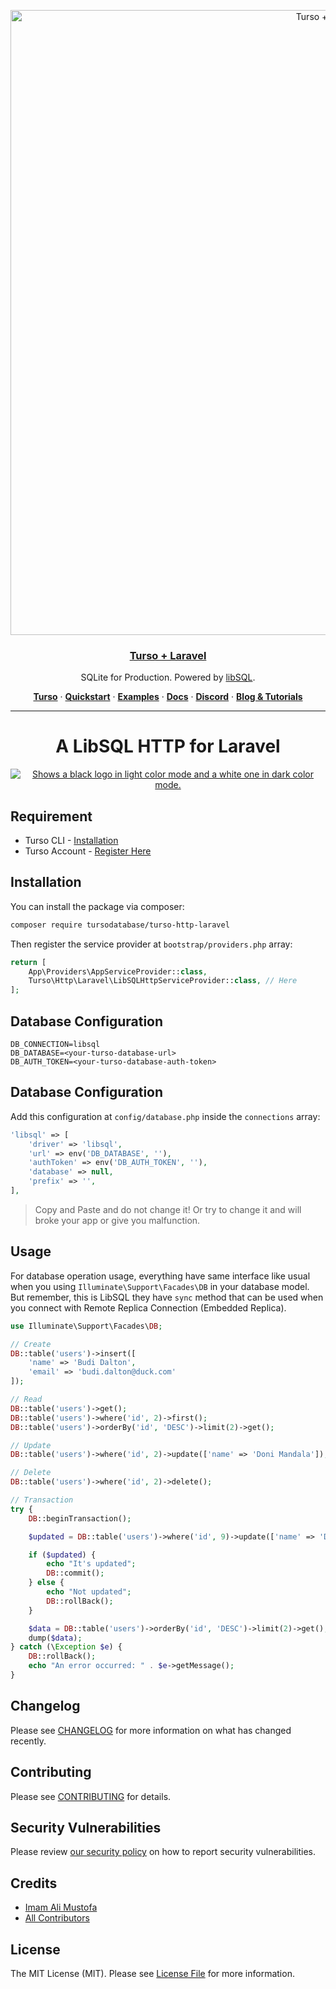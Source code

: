 <p align="center">
  <a href="https://docs.turso.tech/sdk/php/guides/laravel">
    <img alt="Turso + Laravel" src="https://i.imgur.com/e3Pn6Rx.png" width="1000">
    <h3 align="center">Turso + Laravel</h3>
  </a>
</p>

<p align="center">
  SQLite for Production. Powered by <a href="https://turso.tech/libsql">libSQL</a>.
</p>

<p align="center">
  <a href="https://turso.tech"><strong>Turso</strong></a> ·
  <a href="#installation"><strong>Quickstart</strong></a> ·
  <a href="#usage"><strong>Examples</strong></a> ·
  <a href="#database-configuration"><strong>Docs</strong></a> ·
  <a href="https://discord.com/invite/4B5D7hYwub"><strong>Discord</strong></a> ·
  <a href="https://blog.turso.tech/"><strong>Blog &amp; Tutorials</strong></a>
</p>

---

<h1 id="a-libsql-http-for-laravel" align="center">A LibSQL HTTP for Laravel</h1>

<p align="center">
  <a href="https://discord.gg/turso">
    <picture>
      <source media="(prefers-color-scheme: dark)" srcset="https://i.imgur.com/UhuW3zm.png">
      <source media="(prefers-color-scheme: light)" srcset="https://i.imgur.com/vljWbfr.png">
      <img alt="Shows a black logo in light color mode and a white one in dark color mode." src="https://i.imgur.com/vGCC0I4.png">
    </picture>
  </a>
</p>

## Requirement

-   Turso CLI - [Installation](https://docs.turso.tech/cli/introduction)
-   Turso Account - [Register Here](https://tur.so/dt)

## Installation

You can install the package via composer:

```bash
composer require tursodatabase/turso-http-laravel
```

Then register the service provider at `bootstrap/providers.php` array:

```php
return [
    App\Providers\AppServiceProvider::class,
    Turso\Http\Laravel\LibSQLHttpServiceProvider::class, // Here
];
```

## Database Configuration

```env
DB_CONNECTION=libsql
DB_DATABASE=<your-turso-database-url>
DB_AUTH_TOKEN=<your-turso-database-auth-token>
```

## Database Configuration

Add this configuration at `config/database.php` inside the `connections` array:

```php
'libsql' => [
    'driver' => 'libsql',
    'url' => env('DB_DATABASE', ''),
    'authToken' => env('DB_AUTH_TOKEN', ''),
    'database' => null,
    'prefix' => '',
],
```

> Copy and Paste and do not change it! Or try to change it and will broke your app or give you malfunction.

## Usage

For database operation usage, everything have same interface like usual when you using `Illuminate\Support\Facades\DB` in your database model. But remember, this is LibSQL they have `sync` method that can be used when you connect with Remote Replica Connection (Embedded Replica).

```php
use Illuminate\Support\Facades\DB;

// Create
DB::table('users')->insert([
    'name' => 'Budi Dalton',
    'email' => 'budi.dalton@duck.com'
]);

// Read
DB::table('users')->get();
DB::table('users')->where('id', 2)->first();
DB::table('users')->orderBy('id', 'DESC')->limit(2)->get();

// Update
DB::table('users')->where('id', 2)->update(['name' => 'Doni Mandala']);

// Delete
DB::table('users')->where('id', 2)->delete();

// Transaction
try {
    DB::beginTransaction();

    $updated = DB::table('users')->where('id', 9)->update(['name' => 'Doni Kumala']);

    if ($updated) {
        echo "It's updated";
        DB::commit();
    } else {
        echo "Not updated";
        DB::rollBack();
    }

    $data = DB::table('users')->orderBy('id', 'DESC')->limit(2)->get();
    dump($data);
} catch (\Exception $e) {
    DB::rollBack();
    echo "An error occurred: " . $e->getMessage();
}

```

## Changelog

Please see [CHANGELOG](CHANGELOG.md) for more information on what has changed recently.

## Contributing

Please see [CONTRIBUTING](CONTRIBUTING.md) for details.

## Security Vulnerabilities

Please review [our security policy](../../security/policy) on how to report security vulnerabilities.

## Credits

-   [Imam Ali Mustofa](https://github.com/darkterminal)
-   [All Contributors](../../contributors)

## License

The MIT License (MIT). Please see [License File](LICENSE.md) for more information.
